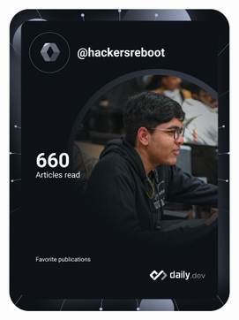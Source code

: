 <a href="https://app.daily.dev/hackersreboot"><img src="https://github.com/Arpan-206/Arpan-206/blob/master/devcard.svg" width="400" alt="Chris Bongers's Dev Card"/></a>